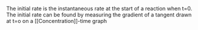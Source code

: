 The initial rate is the instantaneous rate at the start of a reaction when t=0. The initial rate can be found by measuring the gradient of a tangent drawn at t=o on a [[Concentration]]-time graph